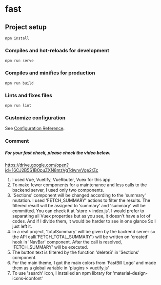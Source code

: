 # fast

## Project setup
```
npm install
```

### Compiles and hot-reloads for development
```
npm run serve
```

### Compiles and minifies for production
```
npm run build
```

### Lints and fixes files
```
npm run lint
```

### Customize configuration
See [Configuration Reference](https://cli.vuejs.org/config/).

### Comment
##### For your fast check, please check the video below.
https://drive.google.com/open?id=16CJ2B5S1BOpuZXN8mzVgTdwnvVge2rZc
1. I used Vue, Vuetify, VueRouter, Vuex for this app.
2. To make fewer components for a maintenance and less calls to the backend server, 
    I used only two components.
3.  'Sections' component will be changed according to the 'summary' mutation.
    I used 'FETCH_SUMMARY' actions to filter the results. 
    The filtered result will be assigned to 'summary' and 'summary' will be committed.
    You can check it at 'store > index.js'. 
    I would prefer to separating all Vuex properties but as you see, 
    it doesn't have a lot of codes. And if I divide them, it would be harder to see in one glance
    So I just left it.
4. In a real project, 'totalSummary' will be given by the backend server 
   so the API call('FETCH_TOTAL_SUMMARY') will be written on 'created' hook in 'NavBar' component.
   After the call is resolved, 'FETCH_SUMMARY' will be executed.
5. The button text is filtered by the function 'deleteS' in 'Sections' component.   
6. For the main theme, I got the main colors from 'FastBill Logo' and made them as a global variable in 'plugins > vuetify.js'
7. To use 'search' icon, I installed an npm library for 'material-design-icons-iconfont'